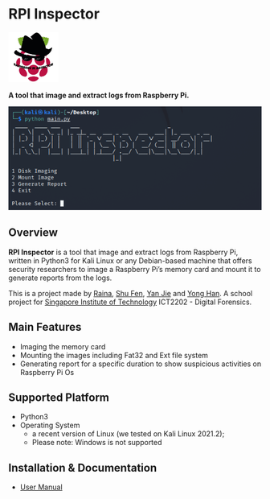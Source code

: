 # RPI Inspector
<img src="images/logo.png" width="100"/>

**A tool that image and extract logs from Raspberry Pi.**

<img src="images/mainmenu.jpg" />

## Overview
**RPI Inspector** is a tool that image and extract logs from Raspberry Pi, written in Python3 for Kali Linux or any Debian-based machine that offers security researchers to image a Raspberry Pi’s memory card and mount it to generate reports from the logs.

This is a project made by [Raina](https://github.com/rainyraina), [Shu Fen](https://github.com/shufenlim), [Yan Jie](https://github.com/yanjiex-x) and [Yong Han](https://github.com/hammieee). A school project for [Singapore Institute of Technology](https://www.singaporetech.edu.sg/modules/2583?page=1) ICT2202 - Digital Forensics.

## Main Features
- Imaging the memory card
- Mounting the images including Fat32 and Ext file system
- Generating report for a specific duration to show suspicious activities on Raspberry Pi Os

## Supported Platform 
- Python3
- Operating System
  - a recent version of Linux (we tested on Kali Linux 2021.2);
  - Please note: Windows is not supported


## Installation & Documentation

- [User Manual](https://github.com/hammieee/ICT2202-Assignment1-RPIInspector/wiki/User-Manual)
